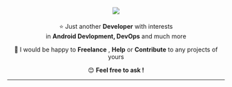 <h1 align="center">
    <img src="https://readme-typing-svg.herokuapp.com/?font=Audiowide&size=40&color=F7E31CFF&center=true&vCenter=true&width=500&height=70&duration=4000&lines=Hi+There!+👋;+I'm+Pritam+Nanda!;" />
</h1>
<div align="center">
    
⭐ Just another **Developer** with interests <br/> in **Android Devlopment, DevOps** and much more <br/>

🍃 I would be happy to **Freelance** , **Help** or **Contribute** to any projects of yours <br/>

😊 **Feel free to ask !**
</div>
<hr/>

<!---
I-am-Pritam-20/I-am-Pritam-20 is a ✨ special ✨ repository because its `README.md` (this file) appears on your GitHub profile.
You can click the Preview link to take a look at your changes.
--->
